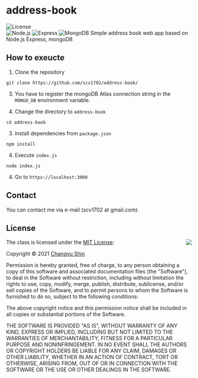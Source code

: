 # address-book
![License](https://img.shields.io/badge/Licence-MIT-blue.svg)<br>
![Node.js](https://img.shields.io/badge/Node.js-339933.svg?&style=for-the-badge&logo=Node.js&logoColor=white)
![Express](https://img.shields.io/badge/Express-000000.svg?&style=for-the-badge&logo=Express&logoColor=white)
![MongoDB](https://img.shields.io/badge/MongoDB-47A248.svg?&style=for-the-badge&logo=MongoDB&logoColor=white)
Simple address book web app based on Node.js Express, mongoDB

## How to exeucte
1. Clone the repository
```
git clone https://github.com/scv1702/address-book/
```

3. You have to register the mongoDB Atlas connection string in the `MONGO_DB` environment variable.

2. Change the directory to ```address-book```
```
cd address-book
```

3. Install dependencies from `package.json`
```
npm install
```

4. Execute `index.js`
```
node index.js
```

4. Go to `https://localhost:3000`

## Contact
You can contact me via e-mail (scv1702 at gmail.com).

## License

<img align="right" src="http://opensource.org/trademarks/opensource/OSI-Approved-License-100x137.png">

The class is licensed under the [MIT License](http://opensource.org/licenses/MIT):

Copyright &copy; 2021 [Changyu Shin](http://github.com/scv1702)

Permission is hereby granted, free of charge, to any person obtaining a copy of this software and associated documentation files (the "Software"), to deal in the Software without restriction, including without limitation the rights to use, copy, modify, merge, publish, distribute, sublicense, and/or sell copies of the Software, and to permit persons to whom the Software is furnished to do so, subject to the following conditions:

The above copyright notice and this permission notice shall be included in all copies or substantial portions of the Software.

THE SOFTWARE IS PROVIDED "AS IS", WITHOUT WARRANTY OF ANY KIND, EXPRESS OR IMPLIED, INCLUDING BUT NOT LIMITED TO THE WARRANTIES OF MERCHANTABILITY, FITNESS FOR A PARTICULAR PURPOSE AND NONINFRINGEMENT. IN NO EVENT SHALL THE AUTHORS OR COPYRIGHT HOLDERS BE LIABLE FOR ANY CLAIM, DAMAGES OR OTHER LIABILITY, WHETHER IN AN ACTION OF CONTRACT, TORT OR OTHERWISE, ARISING FROM, OUT OF OR IN CONNECTION WITH THE SOFTWARE OR THE USE OR OTHER DEALINGS IN THE SOFTWARE.
